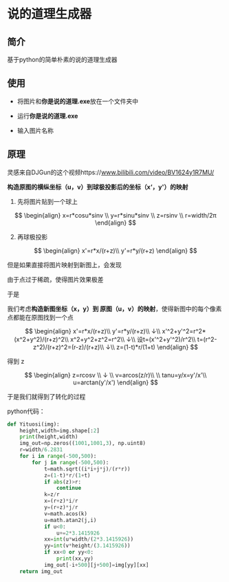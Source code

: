 # 说的道理生成器

## 简介

基于python的简单朴素的说的道理生成器

## 使用

+ 将图片和**你是说的道理.exe**放在一个文件夹中

+ 运行**你是说的道理.exe**

+ 输入图片名称

## 原理

灵感来自DJGun的这个视频https://www.bilibili.com/video/BV1624y1R7MU/

**构造原图的横纵坐标（u，v）到球极投影后的坐标（x‘，y'）的映射**

1. 先将图片贴到一个球上

$$
\begin{align}
x=r*cosu*sinv \\
y=r*sinu*sinv \\
z=rsinv \\
r=width/2π
\end{align}
$$


2. 再球极投影

$$
\begin{align}
x'=r*x/(r+z)\\
y'=r*y/(r+z)
\end{align}
$$

但是如果直接将图片映射到新图上，会发现

由于点过于稀疏，使得图片效果极差

于是

我们考虑**构造新图坐标（x，y）到 原图（u，v）的映射**，使得新图中的每个像素点都能在原图找到一个点

$$
\begin{align}
x'=r*x/(r+z)\\
y'=r*y/(r+z)\\
↓\\
x'^2+y'^2=r^2*(x^2+y^2)/(r+z)^2\\
x^2+y^2+z^2=r^2\\
↓\\
设t=(x'^2+y'^2)/r^2\\
t=(r^2-z^2)/(r+z)^2=(r-z)/(r+z)\\
↓\\
z=(1-t)*r/(1+t)
\end{align}
$$

得到 z

$$
\begin{align}
z=rcosv \\ 
↓ \\
v=arcos(z/r)\\
 \\
tanu=y/x=y'/x'\\
u=arctan(y'/x')
\end{align}
$$

于是我们就得到了转化的过程

python代码：

~~~python
def Yituosi(img):
    height,width=img.shape[:2]
    print(height,width)
    img_out=np.zeros((1001,1001,3), np.uint8)
    r=width/6.2831
    for i in range(-500,500):
        for j in range(-500,500):
            t=math.sqrt((i*i+j*j)/(r*r))
            z=(1-t)*r/(1+t)
            if abs(z)>r:
                continue
            k=z/r
            x=(r+z)*i/r
            y=(r+z)*j/r
            v=math.acos(k)
            u=math.atan2(j,i)
            if u<0:
                u+=2*3.1415926
            xx=int(u*width/(2*3.1415926))
            yy=int(v*height/(3.1415926))
            if xx<0 or yy<0:
                print(xx,yy)
            img_out[-i+500][j+500]=img[yy][xx]
    return img_out  
~~~

